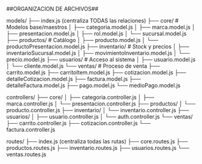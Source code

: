 ##ORGANIZACION DE ARCHIVOS##

models/
├── index.js (centraliza TODAS las relaciones)
├── core/                    # Modelos base/maestros
│   ├── categoria.model.js
│   ├── marca.model.js
│   ├── presentacion.model.js
│   ├── rol.model.js
│   └── sucursal.model.js
├── productos/               # Catálogo
│   ├── producto.model.js
│   └── productoPresentacion.model.js
├── inventario/              # Stock y precios
│   ├── inventarioSucursal.model.js
│   ├── movimientoInventario.model.js
│   └── precio.model.js
├── usuarios/                # Acceso al sistema
│   ├── usuario.model.js
│   └── cliente.model.js
└── ventas/                  # Proceso de venta
    ├── carrito.model.js
    ├── carritoItem.model.js
    ├── cotizacion.model.js
    ├── detalleCotizacion.model.js
    ├── factura.model.js
    ├── detalleFactura.model.js
    ├── pago.model.js
    └── medioPago.model.js

controllers/
├── core/
│   ├── categoria.controller.js
│   ├── marca.controller.js
│   └── presentacion.controller.js
├── productos/
│   └── producto.controller.js
├── inventario/
│   └── inventario.controller.js
├── usuarios/
│   ├── usuario.controller.js
│   └── auth.controller.js
└── ventas/
    ├── carrito.controller.js
    ├── cotizacion.controller.js
    └── factura.controller.js

routes/
├── index.js (centraliza todas las rutas)
├── core.routes.js
├── productos.routes.js
├── inventario.routes.js
├── usuarios.routes.js
└── ventas.routes.js